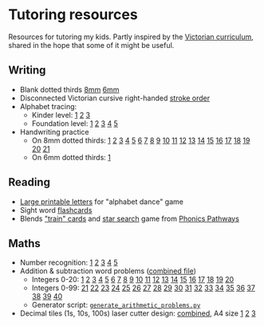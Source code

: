 Tutoring resources
==================

Resources for tutoring my kids. Partly inspired by the [Victorian curriculum](https://victoriancurriculum.vcaa.vic.edu.au/), shared in the hope
that some of it might be useful.

## Writing

  * Blank dotted thirds [8mm](https://github.com/kuperov/vic-school-worksheets/raw/refs/heads/master/writing/dotted_thirds_8mm.pdf) [6mm](https://github.com/kuperov/vic-school-worksheets/raw/refs/heads/master/writing/dotted_thirds_6mm.pdf)
  * Disconnected Victorian cursive right-handed [stroke order](https://github.com/kuperov/vic-school-worksheets/raw/refs/heads/master/writing/alphabet/stroke_order.pdf)
  * Alphabet tracing:
    - Kinder level: [1](https://github.com/kuperov/vic-school-worksheets/raw/refs/heads/master/writing/kinder/alphabet_trace_once.pdf)
    [2](https://github.com/kuperov/vic-school-worksheets/raw/refs/heads/master/writing/kinder/lower_case_letters_trace.pdf)
    [3](https://github.com/kuperov/vic-school-worksheets/raw/refs/heads/master/writing/kinder/alphabet_trace.pdf)
    - Foundation level: [1](https://github.com/kuperov/vic-school-worksheets/raw/refs/heads/master/writing/alphabet/alphabet_trace_level_1.pdf)
 [2](https://github.com/kuperov/vic-school-worksheets/raw/refs/heads/master/writing/alphabet/alphabet_trace_level_2.pdf)
 [3](https://github.com/kuperov/vic-school-worksheets/raw/refs/heads/master/writing/alphabet/alphabet_trace_level_3.pdf)
 [4](https://github.com/kuperov/vic-school-worksheets/raw/refs/heads/master/writing/alphabet/alphabet_trace_level_4.pdf)
 [5](https://github.com/kuperov/vic-school-worksheets/raw/refs/heads/master/writing/alphabet/alphabet_trace_level_5.pdf)
  * Handwriting practice
    - On 8mm dotted thirds: [1](https://github.com/kuperov/vic-school-worksheets/raw/refs/heads/master/writing/text/8mm/01_fartnado.pdf)
[2](https://github.com/kuperov/vic-school-worksheets/raw/refs/heads/master/writing/text/8mm/02_booger.pdf)
[3](https://github.com/kuperov/vic-school-worksheets/raw/refs/heads/master/writing/text/8mm/03_sbd.pdf)
[4](https://github.com/kuperov/vic-school-worksheets/raw/refs/heads/master/writing/text/8mm/04_brush.pdf)
[5](https://github.com/kuperov/vic-school-worksheets/raw/refs/heads/master/writing/text/8mm/05_earwax.pdf)
[6](https://github.com/kuperov/vic-school-worksheets/raw/refs/heads/master/writing/text/8mm/06_jabberwocky.pdf)
[7](https://github.com/kuperov/vic-school-worksheets/raw/refs/heads/master/writing/text/8mm/07_pie.pdf)
[8](https://github.com/kuperov/vic-school-worksheets/raw/refs/heads/master/writing/text/8mm/08_frog.pdf)
[9](https://github.com/kuperov/vic-school-worksheets/raw/refs/heads/master/writing/text/8mm/09_green_frog.pdf)
[10](https://github.com/kuperov/vic-school-worksheets/raw/refs/heads/master/writing/text/8mm/10_monkey.pdf)
[11](https://github.com/kuperov/vic-school-worksheets/raw/refs/heads/master/writing/text/8mm/11_tonguetwisters.pdf)
[12](https://github.com/kuperov/vic-school-worksheets/raw/refs/heads/master/writing/text/8mm/12_woodchuck.pdf)
[13](https://github.com/kuperov/vic-school-worksheets/raw/refs/heads/master/writing/text/8mm/13_cat.pdf)
[14](https://github.com/kuperov/vic-school-worksheets/raw/refs/heads/master/writing/text/8mm/14_crocodile.pdf)
[15](https://github.com/kuperov/vic-school-worksheets/raw/refs/heads/master/writing/text/8mm/15_grinch.pdf)
[16](https://github.com/kuperov/vic-school-worksheets/raw/refs/heads/master/writing/text/8mm/16_lakes.pdf)
[17](https://github.com/kuperov/vic-school-worksheets/raw/refs/heads/master/writing/text/8mm/17_silly.pdf)
[18](https://github.com/kuperov/vic-school-worksheets/raw/refs/heads/master/writing/text/8mm/18_tongue.pdf)
[19](https://github.com/kuperov/vic-school-worksheets/raw/refs/heads/master/writing/text/8mm/19_tweetle.pdf)
[20](https://github.com/kuperov/vic-school-worksheets/raw/refs/heads/master/writing/text/8mm/20_voom.pdf)
[21](https://github.com/kuperov/vic-school-worksheets/raw/refs/heads/master/writing/text/8mm/21_greeneggsham.pdf)
    - On 6mm dotted thirds: [1](https://github.com/kuperov/vic-school-worksheets/raw/refs/heads/master/writing/text/6mm/01_wocket.pdf)

## Reading

  * [Large printable letters](https://github.com/kuperov/vic-school-worksheets/raw/refs/heads/master/reading/alphabet_dance.pdf) for "alphabet dance" game
  * Sight word [flashcards](https://github.com/kuperov/vic-school-worksheets/raw/refs/heads/master/reading/sight_words.pdf)
  * Blends ["train" cards](https://github.com/kuperov/vic-school-worksheets/raw/refs/heads/master/reading/train.pdf) and [star search](https://github.com/kuperov/vic-school-worksheets/raw/refs/heads/master/reading/star_search.pdf) game from [Phonics Pathways](https://www.amazon.com.au/Phonics-Pathways-Reading-Perfect-Spelling/dp/1118022432)

## Maths

  * Number recognition: [1](https://github.com/kuperov/vic-school-worksheets/raw/refs/heads/master/maths/numbers/numbers_1.pdf)
  [2](https://github.com/kuperov/vic-school-worksheets/raw/refs/heads/master/maths/numbers/numbers_2.pdf)
  [3](https://github.com/kuperov/vic-school-worksheets/raw/refs/heads/master/maths/numbers/numbers_3.pdf)
  [4](https://github.com/kuperov/vic-school-worksheets/raw/refs/heads/master/maths/numbers/numbers_4.pdf)
  [5](https://github.com/kuperov/vic-school-worksheets/raw/refs/heads/master/maths/numbers/numbers_5.pdf)
  * Addition & subtraction word problems ([combined file](https://github.com/kuperov/vic-school-worksheets/raw/refs/heads/master/maths/all_add_sub_word_problems.pdf))
    - Integers 0-20: [1](https://github.com/kuperov/vic-school-worksheets/raw/refs/heads/master/maths/add_sub_word_problems_01.pdf)
[2](https://github.com/kuperov/vic-school-worksheets/raw/refs/heads/master/maths/add_sub_word_problems_02.pdf)
[3](https://github.com/kuperov/vic-school-worksheets/raw/refs/heads/master/maths/add_sub_word_problems_03.pdf)
[4](https://github.com/kuperov/vic-school-worksheets/raw/refs/heads/master/maths/add_sub_word_problems_04.pdf)
[5](https://github.com/kuperov/vic-school-worksheets/raw/refs/heads/master/maths/add_sub_word_problems_05.pdf)
[6](https://github.com/kuperov/vic-school-worksheets/raw/refs/heads/master/maths/add_sub_word_problems_06.pdf)
[7](https://github.com/kuperov/vic-school-worksheets/raw/refs/heads/master/maths/add_sub_word_problems_07.pdf)
[8](https://github.com/kuperov/vic-school-worksheets/raw/refs/heads/master/maths/add_sub_word_problems_08.pdf)
[9](https://github.com/kuperov/vic-school-worksheets/raw/refs/heads/master/maths/add_sub_word_problems_09.pdf)
[10](https://github.com/kuperov/vic-school-worksheets/raw/refs/heads/master/maths/add_sub_word_problems_10.pdf)
[11](https://github.com/kuperov/vic-school-worksheets/raw/refs/heads/master/maths/add_sub_word_problems_11.pdf)
[12](https://github.com/kuperov/vic-school-worksheets/raw/refs/heads/master/maths/add_sub_word_problems_12.pdf)
[13](https://github.com/kuperov/vic-school-worksheets/raw/refs/heads/master/maths/add_sub_word_problems_13.pdf)
[14](https://github.com/kuperov/vic-school-worksheets/raw/refs/heads/master/maths/add_sub_word_problems_14.pdf)
[15](https://github.com/kuperov/vic-school-worksheets/raw/refs/heads/master/maths/add_sub_word_problems_15.pdf)
[16](https://github.com/kuperov/vic-school-worksheets/raw/refs/heads/master/maths/add_sub_word_problems_16.pdf)
[17](https://github.com/kuperov/vic-school-worksheets/raw/refs/heads/master/maths/add_sub_word_problems_17.pdf)
[18](https://github.com/kuperov/vic-school-worksheets/raw/refs/heads/master/maths/add_sub_word_problems_18.pdf)
[19](https://github.com/kuperov/vic-school-worksheets/raw/refs/heads/master/maths/add_sub_word_problems_19.pdf)
[20](https://github.com/kuperov/vic-school-worksheets/raw/refs/heads/master/maths/add_sub_word_problems_20.pdf)
    - Integers 0-99: [21](https://github.com/kuperov/vic-school-worksheets/raw/refs/heads/master/maths/add_sub_word_problems_21.pdf)
[22](https://github.com/kuperov/vic-school-worksheets/raw/refs/heads/master/maths/add_sub_word_problems_22.pdf)
[23](https://github.com/kuperov/vic-school-worksheets/raw/refs/heads/master/maths/add_sub_word_problems_23.pdf)
[24](https://github.com/kuperov/vic-school-worksheets/raw/refs/heads/master/maths/add_sub_word_problems_24.pdf)
[25](https://github.com/kuperov/vic-school-worksheets/raw/refs/heads/master/maths/add_sub_word_problems_25.pdf)
[26](https://github.com/kuperov/vic-school-worksheets/raw/refs/heads/master/maths/add_sub_word_problems_26.pdf)
[27](https://github.com/kuperov/vic-school-worksheets/raw/refs/heads/master/maths/add_sub_word_problems_27.pdf)
[28](https://github.com/kuperov/vic-school-worksheets/raw/refs/heads/master/maths/add_sub_word_problems_28.pdf)
[29](https://github.com/kuperov/vic-school-worksheets/raw/refs/heads/master/maths/add_sub_word_problems_29.pdf)
[30](https://github.com/kuperov/vic-school-worksheets/raw/refs/heads/master/maths/add_sub_word_problems_30.pdf)
[31](https://github.com/kuperov/vic-school-worksheets/raw/refs/heads/master/maths/add_sub_word_problems_31.pdf)
[32](https://github.com/kuperov/vic-school-worksheets/raw/refs/heads/master/maths/add_sub_word_problems_32.pdf)
[33](https://github.com/kuperov/vic-school-worksheets/raw/refs/heads/master/maths/add_sub_word_problems_33.pdf)
[34](https://github.com/kuperov/vic-school-worksheets/raw/refs/heads/master/maths/add_sub_word_problems_34.pdf)
[35](https://github.com/kuperov/vic-school-worksheets/raw/refs/heads/master/maths/add_sub_word_problems_35.pdf)
[36](https://github.com/kuperov/vic-school-worksheets/raw/refs/heads/master/maths/add_sub_word_problems_36.pdf)
[37](https://github.com/kuperov/vic-school-worksheets/raw/refs/heads/master/maths/add_sub_word_problems_37.pdf)
[38](https://github.com/kuperov/vic-school-worksheets/raw/refs/heads/master/maths/add_sub_word_problems_38.pdf)
[39](https://github.com/kuperov/vic-school-worksheets/raw/refs/heads/master/maths/add_sub_word_problems_39.pdf)
[40](https://github.com/kuperov/vic-school-worksheets/raw/refs/heads/master/maths/add_sub_word_problems_40.pdf)
    - Generator script: [`generate_arithmetic_problems.py`](https://github.com/kuperov/vic-school-worksheets/raw/refs/heads/master/maths/generate_arithmetic_problems.py)
  * Decimal tiles (1s, 10s, 100s) laser cutter design: [combined](https://github.com/kuperov/vic-school-worksheets/raw/refs/heads/master/maths/number_blocks.svg),
    A4 size [1](https://github.com/kuperov/vic-school-worksheets/raw/refs/heads/master/maths/number_blocks_1.svg)
    [2](https://github.com/kuperov/vic-school-worksheets/raw/refs/heads/master/maths/number_blocks_2.svg)
    [3](https://github.com/kuperov/vic-school-worksheets/raw/refs/heads/master/maths/number_blocks_3.svg)
